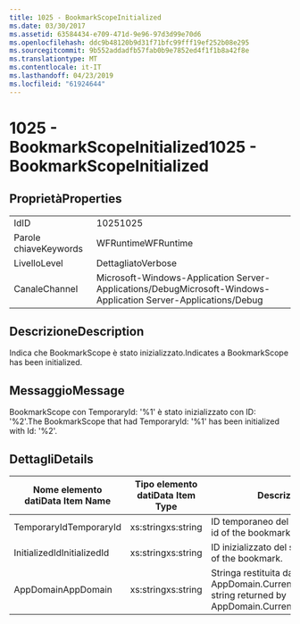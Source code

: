 ```yaml
---
title: 1025 - BookmarkScopeInitialized
ms.date: 03/30/2017
ms.assetid: 63584434-e709-471d-9e96-97d3d99e70d6
ms.openlocfilehash: ddc9b48120b9d31f71bfc99fff19ef252b08e295
ms.sourcegitcommit: 9b552addadfb57fab0b9e7852ed4f1f1b8a42f8e
ms.translationtype: MT
ms.contentlocale: it-IT
ms.lasthandoff: 04/23/2019
ms.locfileid: "61924644"
---
```

# <a name="1025---bookmarkscopeinitialized"></a><span data-ttu-id="f8744-102">1025 - BookmarkScopeInitialized</span><span class="sxs-lookup"><span data-stu-id="f8744-102">1025 - BookmarkScopeInitialized</span></span>
## <a name="properties"></a><span data-ttu-id="f8744-103">Proprietà</span><span class="sxs-lookup"><span data-stu-id="f8744-103">Properties</span></span>  
  
|||  
|-|-|  
|<span data-ttu-id="f8744-104">Id</span><span class="sxs-lookup"><span data-stu-id="f8744-104">ID</span></span>|<span data-ttu-id="f8744-105">1025</span><span class="sxs-lookup"><span data-stu-id="f8744-105">1025</span></span>|  
|<span data-ttu-id="f8744-106">Parole chiave</span><span class="sxs-lookup"><span data-stu-id="f8744-106">Keywords</span></span>|<span data-ttu-id="f8744-107">WFRuntime</span><span class="sxs-lookup"><span data-stu-id="f8744-107">WFRuntime</span></span>|  
|<span data-ttu-id="f8744-108">Livello</span><span class="sxs-lookup"><span data-stu-id="f8744-108">Level</span></span>|<span data-ttu-id="f8744-109">Dettagliato</span><span class="sxs-lookup"><span data-stu-id="f8744-109">Verbose</span></span>|  
|<span data-ttu-id="f8744-110">Canale</span><span class="sxs-lookup"><span data-stu-id="f8744-110">Channel</span></span>|<span data-ttu-id="f8744-111">Microsoft-Windows-Application Server-Applications/Debug</span><span class="sxs-lookup"><span data-stu-id="f8744-111">Microsoft-Windows-Application Server-Applications/Debug</span></span>|  
  
## <a name="description"></a><span data-ttu-id="f8744-112">Descrizione</span><span class="sxs-lookup"><span data-stu-id="f8744-112">Description</span></span>  
 <span data-ttu-id="f8744-113">Indica che BookmarkScope è stato inizializzato.</span><span class="sxs-lookup"><span data-stu-id="f8744-113">Indicates a BookmarkScope has been initialized.</span></span>  
  
## <a name="message"></a><span data-ttu-id="f8744-114">Messaggio</span><span class="sxs-lookup"><span data-stu-id="f8744-114">Message</span></span>  
 <span data-ttu-id="f8744-115">BookmarkScope con TemporaryId: '%1' è stato inizializzato con ID: '%2'.</span><span class="sxs-lookup"><span data-stu-id="f8744-115">The BookmarkScope that had TemporaryId: '%1' has been initialized with Id: '%2'.</span></span>  
  
## <a name="details"></a><span data-ttu-id="f8744-116">Dettagli</span><span class="sxs-lookup"><span data-stu-id="f8744-116">Details</span></span>  
  
|<span data-ttu-id="f8744-117">Nome elemento dati</span><span class="sxs-lookup"><span data-stu-id="f8744-117">Data Item Name</span></span>|<span data-ttu-id="f8744-118">Tipo elemento dati</span><span class="sxs-lookup"><span data-stu-id="f8744-118">Data Item Type</span></span>|<span data-ttu-id="f8744-119">Descrizione</span><span class="sxs-lookup"><span data-stu-id="f8744-119">Description</span></span>|  
|--------------------|--------------------|-----------------|  
|<span data-ttu-id="f8744-120">TemporaryId</span><span class="sxs-lookup"><span data-stu-id="f8744-120">TemporaryId</span></span>|<span data-ttu-id="f8744-121">xs:string</span><span class="sxs-lookup"><span data-stu-id="f8744-121">xs:string</span></span>|<span data-ttu-id="f8744-122">ID temporaneo del segnalibro.</span><span class="sxs-lookup"><span data-stu-id="f8744-122">The temporary id of the bookmark.</span></span>|  
|<span data-ttu-id="f8744-123">InitializedId</span><span class="sxs-lookup"><span data-stu-id="f8744-123">InitializedId</span></span>|<span data-ttu-id="f8744-124">xs:string</span><span class="sxs-lookup"><span data-stu-id="f8744-124">xs:string</span></span>|<span data-ttu-id="f8744-125">ID inizializzato del segnalibro.</span><span class="sxs-lookup"><span data-stu-id="f8744-125">The initialized id of the bookmark.</span></span>|  
|<span data-ttu-id="f8744-126">AppDomain</span><span class="sxs-lookup"><span data-stu-id="f8744-126">AppDomain</span></span>|<span data-ttu-id="f8744-127">xs:string</span><span class="sxs-lookup"><span data-stu-id="f8744-127">xs:string</span></span>|<span data-ttu-id="f8744-128">Stringa restituita da AppDomain.CurrentDomain.FriendlyName.</span><span class="sxs-lookup"><span data-stu-id="f8744-128">The string returned by AppDomain.CurrentDomain.FriendlyName.</span></span>|
